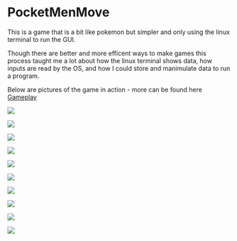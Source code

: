 # PocketMenMove
This is a game that is a bit like pokemon but simpler and only using the linux terminal to run the GUI.

Though there are better and more efficent ways to make games this process taught me a lot about how the linux terminal shows data, how inputs are read by the OS, and how I could store and manimulate data to run a program.

Below are pictures of the game in action - more can be found here [Gameplay](https://github.com/wilmotha/PocketMenMove/tree/master/game_play_photos "Gameplay Photos")

![](https://github.com/wilmotha/PocketMenMove/blob/master/game_play_photos/introScreen.jpg)

![](https://github.com/wilmotha/PocketMenMove/blob/master/game_play_photos/midleOfIntro.jpg)

![](https://github.com/wilmotha/PocketMenMove/blob/master/game_play_photos/beginingOfGame.jpg)

![](https://github.com/wilmotha/PocketMenMove/blob/master/game_play_photos/walkingAbout.jpg)

![](https://github.com/wilmotha/PocketMenMove/blob/master/game_play_photos/map.jpg)

![](https://github.com/wilmotha/PocketMenMove/blob/master/game_play_photos/randomEncounter.jpg)

![](https://github.com/wilmotha/PocketMenMove/blob/master/game_play_photos/toDoList.jpg)

![](https://github.com/wilmotha/PocketMenMove/blob/master/game_play_photos/insideCave.jpg)

![](https://github.com/wilmotha/PocketMenMove/blob/master/game_play_photos/aboutScreen2.jpg)

![](https://github.com/wilmotha/PocketMenMove/blob/master/game_play_photos/menuScreen.jpg)

